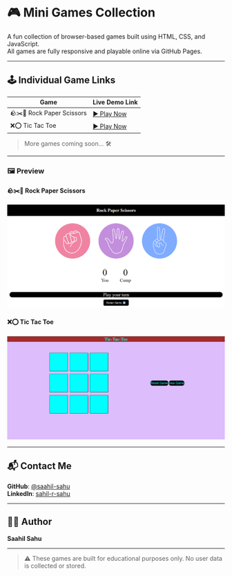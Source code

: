 # 🎮 Mini Games Collection

A fun collection of browser-based games built using HTML, CSS, and JavaScript.  
All games are fully responsive and playable online via GitHub Pages.

---

## 🕹️ Individual Game Links

| Game                         | Live Demo Link                                                                                    |
|------------------------------|---------------------------------------------------------------------------------------------------|
| 🪨✂️📄 Rock Paper Scissors  | [▶️ Play Now](https://saahil-sahu.github.io/JavaScript-Practice-Questions/Rock-Paper-Scissors/)  |
| ❌⭕ Tic Tac Toe            | [▶️ Play Now](https://saahil-sahu.github.io/JavaScript-Practice-Questions/tic-tac-toe/)           |

> More games coming soon... 🛠️

---
### 🖼️ Preview

#### 🪨✂️📄 Rock Paper Scissors  
![Rock Paper Scissors Preview]( Rock-Paper-Scissors/img/Screenshot%20.png)

#### ❌⭕ Tic Tac Toe  
![Tic Tac Toe Preview](tic-tac-toe/img/screenshot.png )

---

## 📬 Contact Me

**GitHub**: [@saahil-sahu](https://github.com/saahil-sahu) <br>
**LinkedIn**: [sahil-r-sahu](https://www.linkedin.com/in/sahil-r-sahu/) 

---
## 👨‍💻 Author

**Saahil Sahu**  

---

> ⚠️ These games are built for educational purposes only. No user data is collected or stored.
